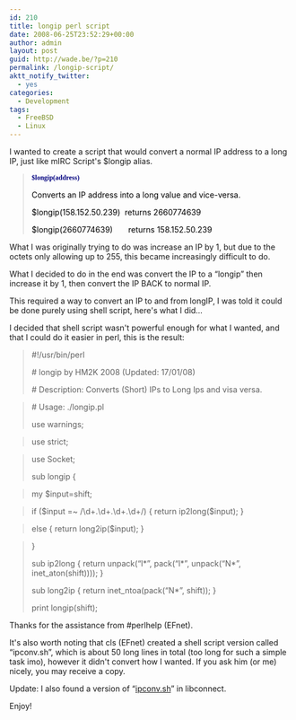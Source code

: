 ```yaml
---
id: 210
title: longip perl script
date: 2008-06-25T23:52:29+00:00
author: admin
layout: post
guid: http://wade.be/?p=210
permalink: /longip-script/
aktt_notify_twitter:
  - yes
categories:
  - Development
tags:
  - FreeBSD
  - Linux
---
```

<p class="lead">
  I wanted to create a script that would convert a normal IP address to a long IP, just like mIRC Script's $longip alias.
</p>

> <span style="font-weight: bold; font-size: 9pt; font-family: 'Verdana'; color: #00007f;">$longip(address)</span>
> 
> <span style="color: #000000;">Converts an IP address into a long value and vice-versa.</span>
> 
> <span style="color: #000000;">$longip(158.152.50.239)  returns 2660774639</span>
> 
> <span style="color: #000000;">$longip(2660774639)       returns 158.152.50.239</span>

What I was originally trying to do was increase an IP by 1, but due to the octets only allowing up to 255, this became increasingly difficult to do.

What I decided to do in the end was convert the IP to a &#8220;longip&#8221; then increase it by 1, then convert the IP BACK to normal IP.

This required a way to convert an IP to and from longIP, I was told it could be done purely using shell script, here's what I did&#8230;

<!--more-->

I decided that shell script wasn't powerful enough for what I wanted, and that I could do it easier in perl, this is the result:

> #!/usr/bin/perl
> 
> \# longip by HM2K 2008 (Updated: 17/01/08)
> 
> \# Description: Converts (Short) IPs to Long Ips and visa versa.
  
> \# Usage: ./longip.pl <ip>
> 
> use warnings;
  
> use strict;
  
> use Socket;
> 
> sub longip {
  
> my $input=shift;
  
> if ($input =~ /\d+\.\d+\.\d+\.\d+/) { return ip2long($input); }
  
> else { return long2ip($input); }
  
> }
> 
> sub ip2long { return unpack(&#8220;l\*&#8221;, pack(&#8220;l\*&#8221;, unpack(&#8220;N*&#8221;, inet_aton(shift)))); }
> 
> sub long2ip { return inet_ntoa(pack(&#8220;N*&#8221;, shift)); }
> 
> print longip(shift);

Thanks for the assistance from #perlhelp (EFnet).

It's also worth noting that cls (EFnet) created a shell script version called &#8220;ipconv.sh&#8221;, which is about 50 long lines in total (too long for such a simple task imo), however it didn't convert how I wanted. If you ask him (or me) nicely, you may receive a copy.

Update: I also found a version of &#8220;[ipconv.sh](http://libconnect.cvs.sourceforge.net/viewvc/*checkout*/libconnect/libconnect-cvs/doc/tools/ipconv.sh?revision=1.1.1.1&content-type=text%2Fplain)&#8221; in libconnect.

Enjoy!